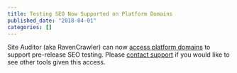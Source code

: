 ```yaml
---
title: Testing SEO Now Supported on Platform Domains
published_date: "2018-04-01"
categories: []
---
```

Site Auditor (aka RavenCrawler) can now [access platform domains](/bots-and-indexing#indexing-your-pantheon-site) to support pre-release SEO testing. Please [contact support](https://dashboard.pantheon.io/#support) if you would like to see other tools given this access.
